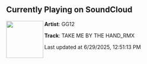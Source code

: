 ## Currently Playing on SoundCloud

[<img align="left" width="100" src="https://i1.sndcdn.com/artworks-4yuyp9U5hRkimoVw-WzzDBw-t500x500.jpg">](https://soundcloud.com/djgg12/take-me-by-the-hand_rmx?in=saxurn/sets/just-dew-it/)

**Artist**: GG12 

**Track**: TAKE ME BY THE HAND_RMX

Last updated at 6/29/2025, 12:51:13 PM
